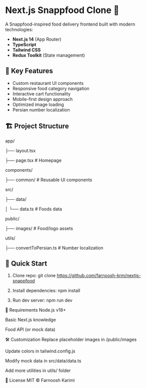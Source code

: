 # Next.js Snappfood Clone 🍔

A Snappfood-inspired food delivery frontend built with modern technologies:

- **Next.js 14** (App Router)
- **TypeScript**
- **Tailwind CSS**
- **Redux Toolkit** (State management)

## 🌟 Key Features

- Custom restaurant UI components
- Responsive food category navigation
- Interactive cart functionality
- Mobile-first design approach
- Optimized image loading
- Persian number localization

## 🏗️ Project Structure

app/

├── layout.tsx

├── page.tsx # Homepage

components/

├── common/ # Reusable UI components

src/

├── data/

│ └── data.ts # Foods data

public/

├── images/ # Food/logo assets

utils/

├── convertToPersian.ts # Number localization

## 🚀 Quick Start

1. Clone repo:
   git clone https://github.com/farnoosh-krm/nextjs-snappfood

2. Install dependencies:
   npm install

3. Run dev server:
   npm run dev

🔧 Requirements
Node.js v18+

Basic Next.js knowledge

Food API (or mock data)

🛠️ Customization
Replace placeholder images in /public/images

Update colors in tailwind.config.js

Modify mock data in src/data/data.ts

Add more utilities in utils/ folder

📜 License
MIT © Farnoosh Karimi
